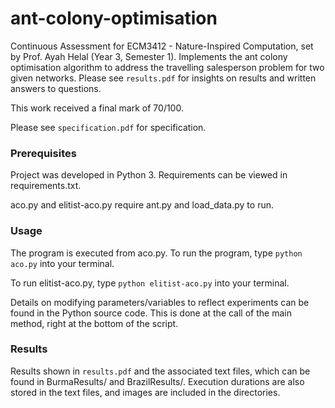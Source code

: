 # ant-colony-optimisation

Continuous Assessment for ECM3412 - Nature-Inspired Computation, set by Prof. Ayah Helal (Year 3, Semester 1). Implements the ant colony optimisation algorithm to address the travelling salesperson problem for two given networks. Please see `results.pdf` for insights on results and written answers to questions.

This work received a final mark of 70/100.

Please see `specification.pdf` for specification.

### Prerequisites

Project was developed in Python 3. Requirements can be viewed in requirements.txt.

aco.py and elitist-aco.py require ant.py and load_data.py to run.

### Usage

The program is executed from aco.py. To run the program, type `python aco.py` into your terminal.

To run elitist-aco.py, type `python elitist-aco.py` into your terminal.

Details on modifying parameters/variables to reflect experiments can be found in the Python source code.
This is done at the call of the main method, right at the bottom of the script.

### Results

Results shown in `results.pdf` and the associated text files, which can be found in BurmaResults/ and BrazilResults/. Execution durations are also stored in the text files, and images are included in the directories.
